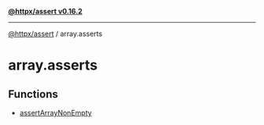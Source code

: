 [**@httpx/assert v0.16.2**](../README.md)

***

[@httpx/assert](../README.md) / array.asserts

# array.asserts

## Functions

- [assertArrayNonEmpty](functions/assertArrayNonEmpty.md)
